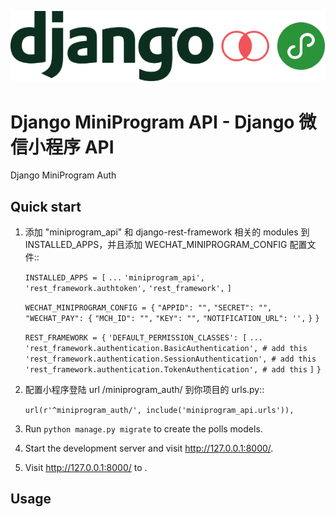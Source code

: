 ![django_miniprogram_api](./LOGO/django_miniprogram_api.png)

Django MiniProgram API - Django 微信小程序 API
============================================

Django MiniProgram Auth

Quick start
-----------

1. 添加 "miniprogram_api" 和 django-rest-framework 相关的 modules 到 INSTALLED_APPS，并且添加 WECHAT_MINIPROGRAM_CONFIG 配置文件::
  
    `INSTALLED_APPS = [`
        `...`
        `'miniprogram_api',`
        `'rest_framework.authtoken',`
        `'rest_framework',`
    `]`

    `WECHAT_MINIPROGRAM_CONFIG = {`
        `"APPID": "",`
        `"SECRET": "",`
        `"WECHAT_PAY": {`
            `"MCH_ID": "",`
            `"KEY": "",`
            `"NOTIFICATION_URL": '',`
        `}`
    `}`
    
     `REST_FRAMEWORK = {`
          `'DEFAULT_PERMISSION_CLASSES': [`
              `...`
              `'rest_framework.authentication.BasicAuthentication', # add this`
              `'rest_framework.authentication.SessionAuthentication', # add this`
              `'rest_framework.authentication.TokenAuthentication', # add this`
          `]`
      `}`
    
2. 配置小程序登陆 url /miniprogram_auth/ 到你项目的 urls.py::

    `url(r'^miniprogram_auth/', include('miniprogram_api.urls')),`

3. Run `python manage.py migrate` to create the polls models.

4. Start the development server and visit http://127.0.0.1:8000/.

5. Visit http://127.0.0.1:8000/ to .

Usage
-----